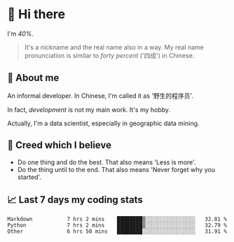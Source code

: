 # 👋 Hi there

I'm *40%*.

> It's a nickname and the real name also in a way.
> My real name pronunciation is similar to *forty percent* ('四成') in Chinese.

## :speech_balloon: About me

An informal developer. In Chinese, I'm called it as '野生的程序员'.

In fact, _development_ is not my main work. It's my hobby.

Actually, I'm a data scientist, especially in geographic data mining.

## :see_no_evil: Creed which I believe

- Do one thing and do the best. That also means 'Less is more'.
- Do the thing until to the end. That also means 'Never forget why you started'.

## :chart_with_upwards_trend: Last 7 days my coding stats

<!--START_SECTION:waka-->

```text
Markdown           7 hrs 2 mins    ████████▒░░░░░░░░░░░░░░░░   32.81 %
Python             7 hrs 2 mins    ████████▒░░░░░░░░░░░░░░░░   32.79 %
Other              6 hrs 50 mins   ████████░░░░░░░░░░░░░░░░░   31.91 %
```

<!--END_SECTION:waka-->
